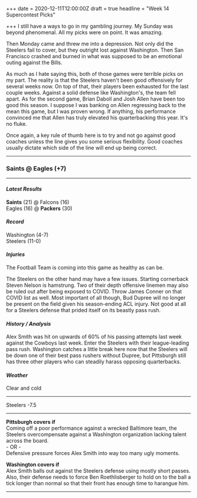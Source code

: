 +++
date = 2020-12-11T12:00:00Z
draft = true
headline = "Week 14 Supercontest Picks"

+++
I still have a ways to go in my gambling journey. My Sunday was beyond phenomenal. All my picks were on point. It was amazing.

Then Monday came and threw me into a depression. Not only did the Steelers fail to cover, but they outright lost against Washington. Then San Francisco crashed and burned in what was supposed to be an emotional outing against the Bills.

As much as I hate saying this, both of those games were terrible picks on my part. The reality is that the Steelers haven't been good offensively for several weeks now. On top of that, their players been exhausted for the last couple weeks. Against a solid defense like Washington's, the team fell apart. As for the second game, Brian Daboll and Josh Allen have been too good this season. I suppose I was banking on Allen regressing back to the mean this game, but I was proven wrong. If anything, his performance convinced me that Allen has truly elevated his quarterbacking this year. It's no fluke.

Once again, a key rule of thumb here is to try and not go against good coaches unless the line gives you some serious flexibility. Good coaches usually dictate which side of the line will end up being correct.

***

### Saints @ Eagles (+7)

***

#### _Latest Results_

**Saints** (21) @ Falcons (16)  
Eagles (16) @ **Packers** (30)

#### _Record_

Washington (4-7)  
Steelers (11-0)

#### _Injuries_

The Football Team is coming into this game as healthy as can be.

The Steelers on the other hand may have a few issues. Starting cornerback Steven Nelson is hamstrung. Two of their depth offensive linemen may also be ruled out after being exposed to COVID. Throw James Conner on that COVID list as well. Most important of all though, Bud Dupree will no longer be present on the field given his season-ending ACL injury. Not good at all for a Steelers defense that prided itself on its beastly pass rush.

#### _History / Analysis_

Alex Smith was hit on upwards of 60% of his passing attempts last week against the Cowboys last week. Enter the Steelers with their league-leading pass rush. Washington catches a little break here now that the Steelers will be down one of their best pass rushers without Dupree, but Pittsburgh still has three other players who can steadily harass opposing quarterbacks.

#### _Weather_

Clear and cold

***

Steelers -7.5

***

**Pittsburgh covers if**  
Coming off a poor performance against a wrecked Baltimore team, the Steelers overcompensate against a Washington organization lacking talent across the board.  
\- OR -  
Defensive pressure forces Alex Smith into way too many ugly moments.

**Washington covers if**  
Alex Smith balls out against the Steelers defense using mostly short passes. Also, their defense needs to force Ben Roethlisberger to hold on to the ball a tick longer than normal so that their front has enough time to harangue him.

***

### 